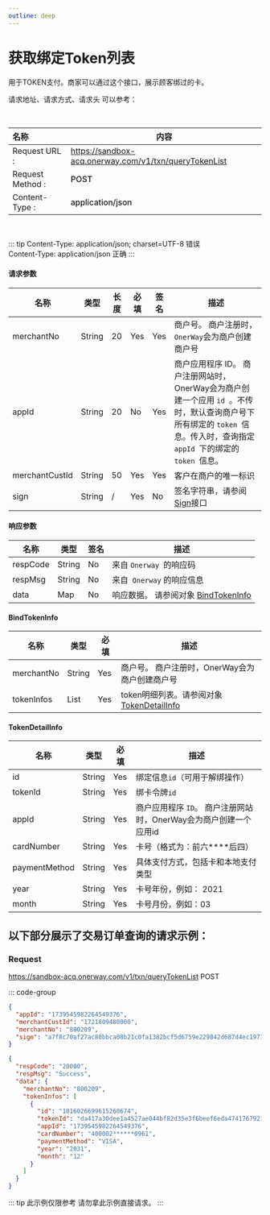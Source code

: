 ```yaml
---
outline: deep
---
```

<script setup>

import {reactive, ref, watch, onMounted, unref } from 'vue'; 
import {requestGen, secret} from "./util/utils";
import CMExample from './components/CMExample.vue';
import CMNote from './components/CMNote.vue';
import CustomPopover from './components/element-ui/CustomPopover.vue'; 
import CustomTable from "./components/element-ui/CustomTable.vue";
import {TopRight, View} from "@element-plus/icons-vue";
import { ClickOutside as vClickOutside } from 'element-plus';

</script>

# 获取绑定Token列表

用于TOKEN支付。商家可以通过这个接口，展示顾客绑过的卡。

请求地址、请求方式、请求头 可以参考：

<br>

|   <div style="text-align: left;">名称</div>| 内容                                                                                   |
|----------------|--------------------------------------------------------------------------------------|
| Request URL :   | https://sandbox-acq.onerway.com/v1/txn/queryTokenList                                |
| Request Method : | <div style="color:var(--vp-c-brand-1);font-weight:500;"> POST  </div>                |
| Content-Type : | <div style="color:var(--vp-c-brand-1);font-weight:500;">application/json      </div> |

<br>



::: tip  Content-Type: application/json; charset=UTF-8 错误   <br>Content-Type: application/json 正确
:::

#### 请求参数

<div class="custom-table bordered-table">

| 名称             | 类型     | 长度 | 必填  | 签名  | 描述                                                                                                        |
|----------------|--------|----|-----|-----|-----------------------------------------------------------------------------------------------------------|
| merchantNo     | String | 20 | Yes | Yes | 商户号。 商户注册时， `OnerWay`会为商户创建商户号                                                                            |
| appId          | String | 20 | No  | Yes | 商户应用程序 ID。 商户注册网站时，OnerWay会为商户创建一个应用 `id `。不传时，默认查询商户号下所有绑定的 `token `信息。传入时，查询指定 `appId `下的绑定的 `token `信息。 |
| merchantCustId | String | 50 | Yes | Yes | 客户在商户的唯一标识                                                                                                |
| sign           | String | /  | Yes | No  | 签名字符串，请参阅[Sign](./sign)接口                                                                       |                                   |

</div>


#### 响应参数

<div class="custom-table bordered-table">

| 名称       | 类型     | 签名 | 描述                        |
|----------|--------|----|---------------------------|
| respCode | String | No | 来自 `Onerway `的响应码           |
| respMsg  | String | No | 来自` Onerway` 的响应信息          |
| data     | Map    | No | 响应数据。 请参阅对象  [BindTokenInfo](./api-direct-token-list#bindtokeninfo)|

</div>

#### BindTokenInfo

<div class="custom-table bordered-table">

| 名称         | 类型     | 必填  | 描述                              |
|------------|--------|-----|---------------------------------|
| merchantNo | String | Yes | 商户号。 商户注册时，OnerWay会为商户创建商户号     |
| tokenInfos | List   | Yes | token明细列表。请参阅对象[TokenDetailInfo](./api-direct-token-list#tokendetailinfo)|

</div>


#### TokenDetailInfo

<div class="custom-table bordered-table">

| 名称            | 类型     | 必填 | 描述                                     |
|---------------|--------|----|----------------------------------------|
| id            | String | Yes | 绑定信息`id`（可用于解绑操作）                        |
| tokenId       | String | Yes | 绑卡令牌`id `                                |
| appId         | String | Yes | 商户应用程序 `ID`。 商户注册网站时，OnerWay会为商户创建一个应用id |
| cardNumber    | String | Yes | 卡号（格式为：前六****后四）                       |
| paymentMethod | String | Yes | 具体支付方式，包括卡和本地支付类型                      |
| year          | String | Yes | 卡号年份，例如： 2021                          |
| month         | String | Yes | 卡号月份，例如：03                             |
</div>

## 以下部分展示了交易订单查询的请求示例：

### Request

https://sandbox-acq.onerway.com/v1/txn/queryTokenList <Badge type="tip">POST</Badge>



::: code-group

```json [请求参数]
{
  "appId": "1739545982264549376",
  "merchantCustId": "1721809480000",
  "merchantNo": "800209",
  "sign": "a7f8c70af27ac80bbca08b21c0fa1382bcf5d6759e229842d687d4ec1971ab0c"
}

```


```json [响应参数]
{
  "respCode": "20000",
  "respMsg": "Success",
  "data": {
    "merchantNo": "800209",
    "tokenInfos": [
      {
        "id": "1816026699615260674",
        "tokenId": "da417a30dee1a4527ae044bf82d35e3f6beef6eda47417679217ed7f35d8cb34",
        "appId": "1739545982264549376",
        "cardNumber": "400002******0961",
        "paymentMethod": "VISA",
        "year": "2031",
        "month": "12"
      }
    ]
  }
}

```


::: tip 此示例仅限参考 请勿拿此示例直接请求。
:::
